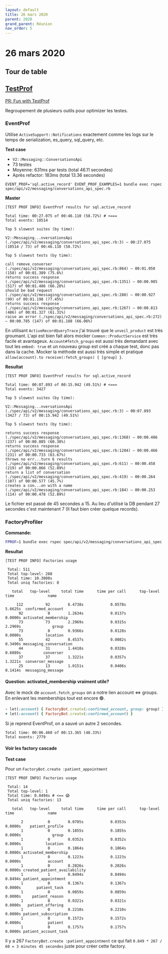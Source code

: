```yaml
---
layout: default
title: 26 mars 2020
parent: 2020
grand_parent: Réunion
nav_order: 5
---
```


# 26 mars 2020

## Tour de table

## [TestProf](https://test-prof.evilmartians.io/#/)

[PR: Fun with TestProf](https://github.com/petalmd/petalmd.rails/pull/5347)

Regroupement de plusieurs outils pour optimizer les testes.

### EventProf

Utilise `ActiveSupport::Notifications` exactement comme les logs sur le temps de serialization, es_query, sql_query, etc.

**Test case**

* `V2::Messaging::ConversationsApi`
* 73 testes
* Moyenne: 631ms par tests (total 46.11 secondes)
* Après refactor: 183ms (total 13.36 secondes)

```
EVENT_PROF='sql.active_record' EVENT_PROF_EXAMPLES=1 bundle exec rspec spec/api/v2/messaging/conversations_api_spec.rb
```

**Master**

```
[TEST PROF INFO] EventProf results for sql.active_record

Total time: 00:27.075 of 00:46.110 (58.72%) # <===
Total events: 10514

Top 5 slowest suites (by time):

V2::Messaging...nversationsApi (./spec/api/v2/messaging/conversations_api_spec.rb:3) – 00:27.075 (10514 / 73) of 00:46.110 (58.72%)

Top 5 slowest tests (by time):

call remove_converser (./spec/api/v2/messaging/conversations_api_spec.rb:864) – 00:01.050 (158) of 00:01.389 (75.6%)
returns success response (./spec/api/v2/messaging/conversations_api_spec.rb:1351) – 00:00.985 (517) of 00:01.486 (66.28%)
should be bad request (./spec/api/v2/messaging/conversations_api_spec.rb:280) – 00:00.927 (99) of 00:01.198 (77.45%)
returns success response (./spec/api/v2/messaging/conversations_api_spec.rb:1267) – 00:00.813 (486) of 00:01.327 (61.31%)
raise an error (./spec/api/v2/messaging/conversations_api_spec.rb:272) – 00:00.785 (147) of 00:01.188 (66.06%)
```

En utilisant `ActiveRecordQueryTrace` j'ai trouvé que le `unveil_product` est très groumant. 
L'api est bien fait alors mocker `Common::ProductService` est très facile et avantageux.
 `Account#fetch_groups` est aussi très demandant avec tout les `embed: true` et
  un nouveau group est créé a chaque test, donc pas dans la cache. Mocker la méthode est aussi très simple et
  pratique `allow(account).to receive(:fetch_groups) { [group] }`.


**Resultat**

```
[TEST PROF INFO] EventProf results for sql.active_record

Total time: 00:07.893 of 00:15.942 (49.51%) # <===
Total events: 3427

Top 5 slowest suites (by time):

V2::Messaging...nversationsApi (./spec/api/v2/messaging/conversations_api_spec.rb:3) – 00:07.893 (3427 / 73) of 00:15.942 (49.51%)

Top 5 slowest tests (by time):

returns success response (./spec/api/v2/messaging/conversations_api_spec.rb:1368) – 00:00.486 (237) of 00:00.805 (60.38%)
returns success response (./spec/api/v2/messaging/conversations_api_spec.rb:1284) – 00:00.466 (231) of 00:00.733 (63.67%)
throws no err...turn 6 results (./spec/api/v2/messaging/conversations_api_spec.rb:611) – 00:00.458 (219) of 00:00.866 (52.89%)
return a list of conversation (./spec/api/v2/messaging/conversations_api_spec.rb:419) – 00:00.264 (107) of 00:00.577 (45.7%)
creates a con...on with a name (./spec/api/v2/messaging/conversations_api_spec.rb:184) – 00:00.253 (114) of 00:00.478 (52.89%)
```

Le fichier est passé de 45 secondes a 15. Au lieu d'utilisé la DB pendant 27 secondes c'est maintenant 7 (Il faut bien créer quelque records).


### FactoryProfiler

**Commande:**

```sh
FPROF=1 bundle exec rspec spec/api/v2/messaging/conversations_api_spec.rb
```

**Resultat**

```
[TEST PROF INFO] Factories usage

 Total: 511
 Total top-level: 288
 Total time: 10.3808s
 Total uniq factories: 8

   total   top-level     total time      time per call      top-level time               name

     112          92        6.4738s            0.0578s             5.6625s  confirmed_account
      92           0        1.2634s            0.0137s             0.0000s activated_membership
      73          73        2.2969s            0.0315s             2.2969s              group
      73           0        0.9366s            0.0128s             0.0000s           location
      55          42        0.4537s            0.0082s             0.3490s messaging_conversation
      44          31        1.4418s            0.0328s             0.6089s          converser
      37          37        1.3221s            0.0357s             1.3221s  converser_message
      25          13        1.0151s            0.0406s             0.1414s  messaging_message
```

#### Question: activated_membership vraiment utile?

Avec le mock de `account.fetch_groups` on a notre lien account <=> groups. 
En enlevant les memberships tout est encore 🟢.

```ruby
- let(:account) { FactoryBot.create(:confirmed_account, group: group) }
+ let(:account) { FactoryBot.create(:confirmed_account) }
```

Si je reprend EventProf, on a sauvé un autre 2 secondes.

```
Total time: 00:06.460 of 00:13.365 (48.33%)
Total events: 2779
```

#### Voir les factory cascade

**Test case**

Pour un `FactoryBot.create :patient_appointment`

```
[TEST PROF INFO] Factories usage

 Total: 14
 Total top-level: 1
 Total time: 0.8494s # <== 😱
 Total uniq factories: 13

   total   top-level     total time      time per call      top-level time               name

       2           0        0.0705s            0.0353s             0.0000s    patient_profile
       1           0        0.1855s            0.1855s             0.0000s              group
       1           0        0.0352s            0.0352s             0.0000s           location
       1           0        0.1864s            0.1864s             0.0000s activated_membership
       1           0        0.1223s            0.1223s             0.0000s            account
       1           0        0.2026s            0.2026s             0.0000s created_patient_availability
       1           1        0.8494s            0.8494s             0.8494s patient_appointment
       1           0        0.1367s            0.1367s             0.0000s       patient_task
       1           0        0.0859s            0.0859s             0.0000s     patient_reason
       1           0        0.0321s            0.0321s             0.0000s   patient_offering
       1           0        0.2210s            0.2210s             0.0000s patient_subscription
       1           0        0.1572s            0.1572s             0.0000s            patient
       1           0        0.1757s            0.1757s             0.0000s patient_account_task

```
Il y a 267 `FactoryBot.create :patient_appointment` ce qui fait `0.849 * 267 / 60 = 3 minutes 45 secondes` juste pour créer cette factory.
